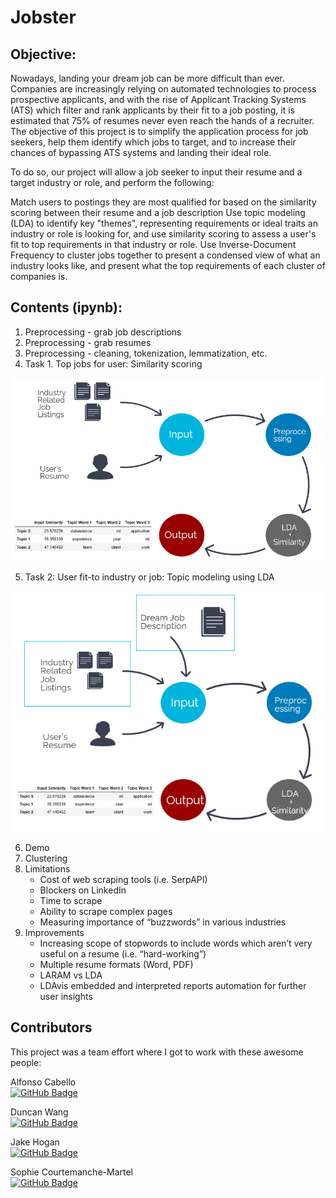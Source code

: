 # Jobster

## Objective:

Nowadays, landing your dream job can be more difficult than ever. Companies are increasingly relying on automated technologies to process prospective applicants, and with the rise of Applicant Tracking Systems (ATS) which filter and rank applicants by their fit to a job posting, it is estimated that 75% of resumes never even reach the hands of a recruiter. The objective of this project is to simplify the application process for job seekers, help them identify which jobs to target, and to increase their chances of bypassing ATS systems and landing their ideal role.

To do so, our project will allow a job seeker to input their resume and a target industry or role, and perform the following:

Match users to postings they are most qualified for based on the similarity scoring between their resume and a job description
Use topic modeling (LDA) to identify key "themes", representing requirements or ideal traits an industry or role is looking for, and use similarity scoring to assess a user's fit to top requirements in that industry or role.
Use Inverse-Document Frequency to cluster jobs together to present a condensed view of what an industry looks like, and present what the top requirements of each cluster of companies is.

## Contents (ipynb):
1. Preprocessing - grab job descriptions
2. Preprocessing - grab resumes
3. Preprocessing - cleaning, tokenization, lemmatization, etc.
4. Task 1. Top jobs for user: Similarity scoring

<p align="center"><img src="https://github.com/AlfonsoCabello/Jobster/blob/main/task1_jobster.PNG" style="max-width:100%;"></p>

5. Task 2: User fit-to industry or job: Topic modeling using LDA

<p align="center"><img src="https://github.com/AlfonsoCabello/Jobster/blob/main/task2_jobster.PNG" style="max-width:100%;"></p>

6. Demo
7. Clustering
8. Limitations
   * Cost of web scraping tools (i.e. SerpAPI)
   * Blockers on LinkedIn 
   * Time to scrape
   * Ability to scrape complex pages
   * Measuring importance of “buzzwords” in various industries
9. Improvements
   * Increasing scope of stopwords to include words which aren’t very useful on a resume (i.e. “hard-working”)
   * Multiple resume formats (Word, PDF)
   * LARAM vs LDA
   * LDAvis embedded and interpreted reports automation for further user insights 

## Contributors
This project was a team effort where I got to work with these awesome people:

Alfonso Cabello<br> 
[![GitHub Badge](https://img.shields.io/badge/GitHub-Profile-informational?style=flat&logo=github&logoColor=white&color=0D76A8)](https://github.com/AlfonsoCabello)

Duncan Wang<br> 
[![GitHub Badge](https://img.shields.io/badge/GitHub-Profile-informational?style=flat&logo=github&logoColor=white&color=0D76A8)](https://github.com/duncan-wang)

Jake Hogan<br>
[![GitHub Badge](https://img.shields.io/badge/GitHub-Profile-informational?style=flat&logo=github&logoColor=white&color=0D76A8)](https://github.com/hoganj15)

Sophie Courtemanche-Martel<br>
[![GitHub Badge](https://img.shields.io/badge/GitHub-Profile-informational?style=flat&logo=github&logoColor=white&color=0D76A8)](https://github.com/scmartel)

<br> 
